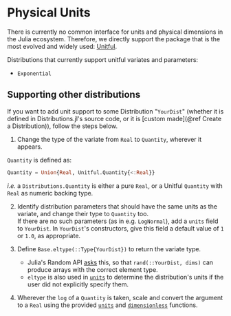 # Physical Units

There is currently no common interface for units and physical dimensions in the Julia ecosystem. Therefore, we directly support the package that is the most evolved and widely used: [Unitful](https://github.com/PainterQubits/Unitful.jl).

<!-- repl example -->

Distributions that currently support unitful variates and parameters:

- `Exponential`


## Supporting other distributions

If you want to add unit support to some Distribution "`YourDist`" (whether it is defined in Distributions.jl's source code, or it is [custom made](@ref Create a Distribution)), follow the steps below.
<!-- check when built: does this work, or do we need 
      - # [Create a Distribution](@id create-a-distribution)
      - [custom made](@ref create-a-distribution)
 -->


1. Change the type of the variate from `Real` to `Quantity`, wherever it appears.
<!-- example of changes, eg `pdf(d::Gamma, x)` -->

`Quantity` is defined as:
```julia
Quantity = Union{Real, Unitful.Quantity{<:Real}}
```
*i.e.* a `Distributions.Quantity` is either a pure `Real`, or a Unitful `Quantity` with `Real` as numeric backing type.

2. Identify distribution parameters that should have the same units as the variate, and change their type to `Quantity` too. <!-- {*before after example*} -->  
If there are no such parameters (as in e.g. `LogNormal`), add a `units` field to `YourDist`. In `YourDist`'s constructors, give this field a default value of `1` or `1.0`, as appropriate.

3. Define `Base.eltype(::Type{YourDist})` to return the variate type.
    - Julia's Random API [asks](https://docs.julialang.org/en/v1/stdlib/Random/#A-simple-sampler-without-pre-computed-data) this, so that `rand(::YourDist, dims)` can produce arrays with the correct element type. 
    - `eltype` is also used in [`units`](@ref) to determine the distribution's units if the user did not explicitly specify them.

4. Wherever the `log` of a `Quantity` is taken, scale and convert the argument to a `Real` using the provided [`units`](@ref) and [`dimensionless`](@ref) functions.
